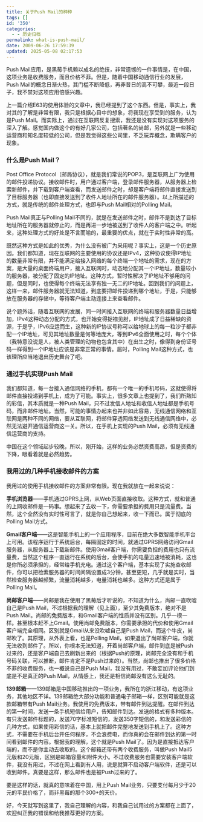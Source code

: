 ```yaml
---
title: 关于Push Mail的种种
tags: []
id: '350'
categories:
  - - 历史归档
permalink: what-is-push-mail/
date: 2009-06-26 17:59:39
updated: 2025-05-08 02:17:53
---
```


Push Mail应用，是黑莓手机赖以成名的绝技，非常遗憾的一件事情是，在中国，这项业务是收费服务，而且价格不菲。但是，随着中国移动通信行业的发展，Push Mail的概念日渐火热，其门槛不断降低，再非昔日的高不可攀，最近一段日子，我不禁对这项应用倍感兴趣。

上一篇介绍E63的使用体验的文章中，我已经提到了这个东西。但是，事实上，我对其的了解是非常有限，我只是根据心目中的想象，将我现在享受到的服务，认为是Push Mail。而实际上，通过在互联网反复搜索，我还是没有实现对这项服务的深入了解。感觉国内做这个的有好几家公司，包括著名的尚邮，另外就是一些移动运营商和知名度较低的公司，但是我觉得这些公司里，不乏玩弄概念，欺瞒客户的现象。
<!-- more -->
### 什么是Push Mail？

Post Office Protocol（邮局协议），就是我们常说的POP3，是互联网上广为使用的邮件投递协议。接收邮件时，用户通过客户端，登录邮件服务器，从服务器上检索新邮件，并下载到客户端查看，而发送邮件之时，却是客户端将邮件直接发送到了目标服务器（也即直接发送到了收件人地址所在的邮件服务器）。以上所描述的方式，就是传统的邮件处理方式，也即与Push Mail相对的Polling Mail。

Push Mail真正与Polling Mail不同的，就是在发送邮件之时，邮件不是到达了目标地址所在的服务器就停止的，而是再进一步地被送到了收件人的客户端之中。听起来，这种处理方式的好处是不言而喻的，最重要的优点，就在于实时性非常的高。

既然这种方式是如此的优秀，为什么没有被广为采用呢？事实上，这是一个历史原因。我们都知道，现在互联网的主要使用的协议还是IPv4，这种协议使得IP地址的数量非常有限，并不能满足给接入网络的每个终端一个地址的需求，现在的方案，是大量的桌面终端用户，接入互联网时，动态地分配其一个IP地址，数量较小的服务器，被分配了固定的IP地址。这种方式，暂时性解决了IP地址不够用的问题，但是同时，也使得每个终端无法享有独一无二的IP地址。回到我们的问题上，这样一来，邮件服务器就无法知道，到底要把邮件投递到哪个地址，于是，只能够放在服务器的存储中，等待客户端主动连接上来查看邮件。

说个题外话，随着互联网的发展，同一时间接入互联网的终端和服务器数量日益增加，IPv4这种动态分配的方式，也开始变得捉襟见肘，IP地址成了日益稀缺的资源，于是乎，IPv6应运而生，这种新的IP协议号称可以给地球上的每一粒沙子都非配一个IP地址，可见其地址数量是何等地庞大，等到IPv6全面使用之时，每个个体（我特意没说是人，被人类管理的动物也包含其中）在出生之时，像得到身份证号码一样得到一个IP地址应该是非常正常的事情。届时，Polling Mail这种方式，也该理所应当地退出历史舞台了吧。

### 通过手机实现Push Mail

我们都知道，每一台接入通信网络的手机，都有一个唯一的手机号码，这就使得将邮件直接投递到手机上，成为了可能。事实上，很多文章上也提到了，我们所熟知的彩信，其本质就是一种Push Mail，只不过发信人地址和收信人地址都是手机号码，而非邮件地址。当然，可能的事情办起来也并非如此容易，无线通信网络和互联网是两种不同的网络，要从互联网，将邮件穿透网络发送到无线通信网络中，必然无法避开通信运营商这一关。所以，在手机上实现的Push Mail，必须有无线通信运营商的支持。

中国在这个领域起步较晚，所以，刚开始，这样的业务必然资费高昂，但是资费的下降，眼看着就是必然趋势。

### 我用过的几种手机接收邮件的方案

我用过的使用手机接收邮件的方案非常有限。现在我就放在一起来说说：

**手机浏览器**——手机通过GPRS上网，从Web页面直接收取。这种方式，就和普通的上网收邮件是一码事。想起来了去收一下，你需要承担的费用只是流量费。当然，这个全然没有实时性可言了，就是你自己想起来，收一下而已。属于彻底的Polling Mail方式。

**Gmail客户端**——这是智能手机上的一个应用程序，目前在绝大多数智能手机平台上可用。该程序运行于系统后台，每隔固定的时间，就通过GPRS网络访问Gmail服务器，从服务器上下载新邮件。使用Gmail客户端，你需要负担的费用也只有流量费，当然这个程序一直运行在系统的后台，会使手机的电量迅速地被消耗，这也是你所必须承担的，经常给手机充电。通过这个客户端，基本实现了实施查收邮件，你可以把检索服务器的时间间隔设置成3分钟，甚至更短，几乎就是实时，当然检查服务器越频繁，流量消耗越多，电量消耗也越多。这种方式还是属于Polling Mail。

**尚邮客户端**——尚邮是我在使用了黑莓后才听说的，不知道为什么，尚邮一直吹嘘自己是Push Mail，不过根据我的理解（见上面），至少其免费版本，绝对不是Push Mail。尚邮的免费版本，和Gmail客户端的性质并没有区别。几乎一模一样。甚至根本赶不上Gmail。使用尚邮免费版本，你需要承担的代价和使用Gmail客户端完全相同。区别就是Gmail从来没吹嘘自己是Push Mail，而这个牛皮，尚邮吹了。其原理，从外表上看，也是Polling Mail，如果退出了尚邮客户端，你就无法收到邮件了。所以，你根本无法知道，开着尚邮客户端，邮件到底是被Push过来的，还是客户端自己去刷新出来的（根据Push的原理，尚邮完全没有和手机号码关联，可以推断，邮件肯定不是Push过来的）。当然，尚邮也推出了很多价格不菲的收费服务，也一概说自己是Push Mail，我没有用过，不敢妄加评论他们到底是不是真正的Push Mail，从情感上，我还是相信尚邮没有这么无耻的。

**139邮箱**——139邮箱是中国移动推出的一项业务，我所在的浙江移动，有这项业务，其他地区不详。139邮箱绝大部分功能和普通电子邮箱一样，区别可能就是这款邮箱带有Push Mail业务。我使用的免费版本，带有邮件到达提醒。在邮件到达的第一时间，发送一条手机短信给用户，告知邮件到达。发送的格式有多种版本。有只发送邮件标题的，发送70字标准短信的，发送350字短信的，和发送彩信的几种方式，如果使用彩信的话，基本上就把邮件完整地发送到手机上了。这种方式，不需要在手机后台开任何程序，不会浪费电，而你真的会在邮件到达的第一时间看到邮件的内容。根据我的理解，这个就是Push Mail了。因为是直接抵达客户端的，而不是你主动去收取的。这个邮箱还带有两个收费服务，叫做Push Mail5元版和20元版，区别是邮箱容量和附件大小。不过收费服务也需要安装客户端软件，我没有用过，不过在网上看到有人用，说是就算不启动客户端软件，还是可以收到邮件。真要是这样，那么邮件也是被Push过来的了。

要是这样的话，就真的意味着在中国，用上Push Mail业务，只要支付每月少于20元的平民价格了，而非黑莓的那个300+的天价。

好，今天就写到这里了，我自己理解的内容，和我自己试用过的方案都在上面了，欢迎纠正我的错误和给我推荐更好的方案。